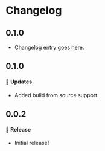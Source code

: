 # Changelog

## 0.1.0

- Changelog entry goes here.

## 0.1.0

#### 🚀 Updates

- Added build from source support.

## 0.0.2

#### 🎉 Release

- Initial release!
